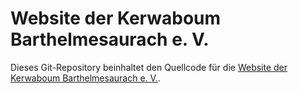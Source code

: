 # Website der Kerwaboum Barthelmesaurach e. V.

Dieses Git-Repository beinhaltet den Quellcode für die [Website der Kerwaboum Barthelmesaurach e. V.](https://kerwaboum-barthelmesaurach.de).
